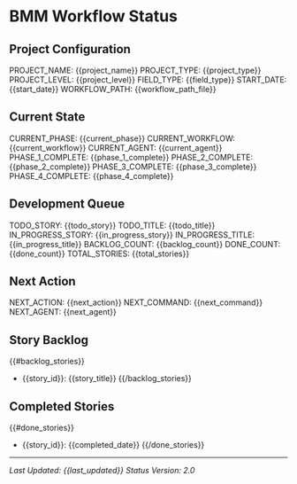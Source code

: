 # BMM Workflow Status

## Project Configuration

PROJECT_NAME: {{project_name}}
PROJECT_TYPE: {{project_type}}
PROJECT_LEVEL: {{project_level}}
FIELD_TYPE: {{field_type}}
START_DATE: {{start_date}}
WORKFLOW_PATH: {{workflow_path_file}}

## Current State

CURRENT_PHASE: {{current_phase}}
CURRENT_WORKFLOW: {{current_workflow}}
CURRENT_AGENT: {{current_agent}}
PHASE_1_COMPLETE: {{phase_1_complete}}
PHASE_2_COMPLETE: {{phase_2_complete}}
PHASE_3_COMPLETE: {{phase_3_complete}}
PHASE_4_COMPLETE: {{phase_4_complete}}

## Development Queue

TODO_STORY: {{todo_story}}
TODO_TITLE: {{todo_title}}
IN_PROGRESS_STORY: {{in_progress_story}}
IN_PROGRESS_TITLE: {{in_progress_title}}
BACKLOG_COUNT: {{backlog_count}}
DONE_COUNT: {{done_count}}
TOTAL_STORIES: {{total_stories}}

## Next Action

NEXT_ACTION: {{next_action}}
NEXT_COMMAND: {{next_command}}
NEXT_AGENT: {{next_agent}}

## Story Backlog

{{#backlog_stories}}

- {{story_id}}: {{story_title}}
  {{/backlog_stories}}

## Completed Stories

{{#done_stories}}

- {{story_id}}: {{completed_date}}
  {{/done_stories}}

---

_Last Updated: {{last_updated}}_
_Status Version: 2.0_
